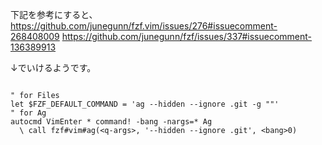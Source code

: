 下記を参考にすると、
https://github.com/junegunn/fzf.vim/issues/276#issuecomment-268408009
https://github.com/junegunn/fzf/issues/337#issuecomment-136389913

↓でいけるようです。

```vim

" for Files
let $FZF_DEFAULT_COMMAND = 'ag --hidden --ignore .git -g ""'
" for Ag
autocmd VimEnter * command! -bang -nargs=* Ag
  \ call fzf#vim#ag(<q-args>, '--hidden --ignore .git', <bang>0)
```
